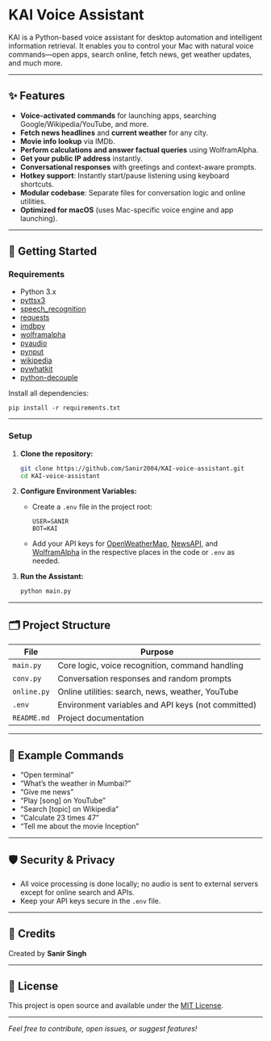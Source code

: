 # KAI Voice Assistant

KAI is a Python-based voice assistant for desktop automation and intelligent information retrieval. It enables you to control your Mac with natural voice commands—open apps, search online, fetch news, get weather updates, and much more.

---

## ✨ Features

- **Voice-activated commands** for launching apps, searching Google/Wikipedia/YouTube, and more.
- **Fetch news headlines** and **current weather** for any city.
- **Movie info lookup** via IMDb.
- **Perform calculations and answer factual queries** using WolframAlpha.
- **Get your public IP address** instantly.
- **Conversational responses** with greetings and context-aware prompts.
- **Hotkey support**: Instantly start/pause listening using keyboard shortcuts.
- **Modular codebase**: Separate files for conversation logic and online utilities.
- **Optimized for macOS** (uses Mac-specific voice engine and app launching).

---

## 🚀 Getting Started

### Requirements

- Python 3.x
- [pyttsx3](https://pypi.org/project/pyttsx3/)
- [speech_recognition](https://pypi.org/project/SpeechRecognition/)
- [requests](https://pypi.org/project/requests/)
- [imdbpy](https://pypi.org/project/IMDbPY/)
- [wolframalpha](https://pypi.org/project/wolframalpha/)
- [pyaudio](https://pypi.org/project/PyAudio/)
- [pynput](https://pypi.org/project/pynput/)
- [wikipedia](https://pypi.org/project/wikipedia/)
- [pywhatkit](https://pypi.org/project/pywhatkit/)
- [python-decouple](https://pypi.org/project/python-decouple/)

Install all dependencies:

```
pip install -r requirements.txt
```


---

### Setup

1. **Clone the repository:**
   ```bash
   git clone https://github.com/Sanir2004/KAI-voice-assistant.git
   cd KAI-voice-assistant
   ```

2. **Configure Environment Variables:**
   - Create a `.env` file in the project root:
     ```
     USER=SANIR
     BOT=KAI
     ```
   - Add your API keys for [OpenWeatherMap](https://openweathermap.org/api), [NewsAPI](https://newsapi.org/), and [WolframAlpha](https://products.wolframalpha.com/api/) in the respective places in the code or `.env` as needed.

3. **Run the Assistant:**
   ```bash
   python main.py
   ```

---

## 🗂️ Project Structure

| File         | Purpose                                              |
|--------------|------------------------------------------------------|
| `main.py`    | Core logic, voice recognition, command handling      |
| `conv.py`    | Conversation responses and random prompts            |
| `online.py`  | Online utilities: search, news, weather, YouTube     |
| `.env`       | Environment variables and API keys (not committed)   |
| `README.md`  | Project documentation                                |

---

## 🎤 Example Commands

- “Open terminal”
- “What’s the weather in Mumbai?”
- “Give me news”
- “Play [song] on YouTube”
- “Search [topic] on Wikipedia”
- “Calculate 23 times 47”
- “Tell me about the movie Inception”

---

## 🛡️ Security & Privacy

- All voice processing is done locally; no audio is sent to external servers except for online search and APIs.
- Keep your API keys secure in the `.env` file.

---

## 🙌 Credits

Created by **Sanir Singh**

---

## 📄 License

This project is open source and available under the [MIT License](LICENSE).

---

*Feel free to contribute, open issues, or suggest features!*
